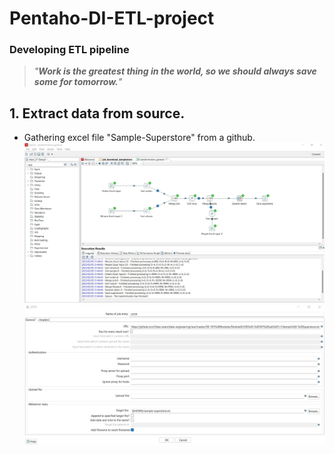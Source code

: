 # Pentaho-DI-ETL-project

### Developing ETL pipeline

>*"***Work is the greatest thing in the world, so we should always save some for tomorrow.***"*

## 1. Extract data from source.
 - Gathering excel file "Sample-Superstore" from a github.
  ![Image](https://github.com/VostanieKotov/Pentaho-DI-ETL-project/blob/main/etl_job.jpg)
  ![Image](https://github.com/VostanieKotov/Pentaho-DI-ETL-project/blob/main/gathrering%20data.jpg)
